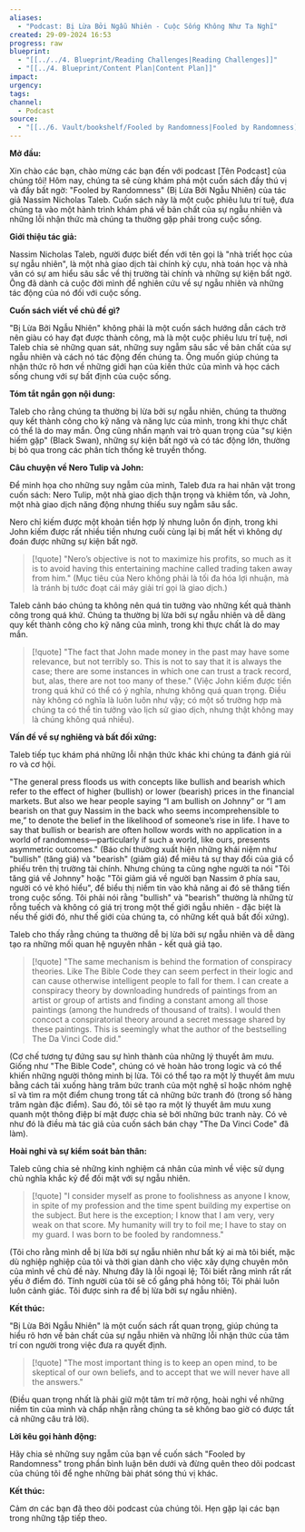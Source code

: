 ```yaml
---
aliases:
  - "Podcast: Bị Lừa Bởi Ngẫu Nhiên - Cuộc Sống Không Như Ta Nghĩ"
created: 29-09-2024 16:53
progress: raw
blueprint:
  - "[[../../4. Blueprint/Reading Challenges|Reading Challenges]]"
  - "[[../4. Blueprint/Content Plan|Content Plan]]"
impact: 
urgency: 
tags: 
channel:
  - Podcast
source:
  - "[[../6. Vault/bookshelf/Fooled by Randomness|Fooled by Randomness]]"
---
```

**Mở đầu:**

 Xin chào các bạn, chào mừng các bạn đến với podcast [Tên Podcast] của chúng tôi! Hôm nay, chúng ta sẽ cùng khám phá một cuốn sách đầy thú vị và đầy bất ngờ: "Fooled by Randomness" (Bị Lừa Bởi Ngẫu Nhiên) của tác giả Nassim Nicholas Taleb.  Cuốn sách này là một cuộc phiêu lưu trí tuệ,  đưa  chúng  ta   vào  một  hành  trình   khám   phá  về  bản   chất  của  sự  ngẫu  nhiên   và  những   lỗi  nhận   thức   mà  chúng  ta   thường  gặp   phải   trong  cuộc  sống. 

**Giới thiệu tác giả:**

Nassim Nicholas Taleb,  người   được   biết   đến   với  tên   gọi  là  "nhà   triết   học   của  sự  ngẫu  nhiên",   là   một  nhà   giao   dịch   tài   chính   kỳ   cựu,   nhà   toán   học  và  nhà   văn   có  sự  am   hiểu   sâu   sắc   về  thị  trường   tài   chính   và  những  sự  kiện  bất   ngờ.   Ông   đã   dành  cả  cuộc  đời   mình  để  nghiên  cứu  về  sự  ngẫu  nhiên  và  những  tác  động   của  nó  đối  với   cuộc  sống.   

**Cuốn sách  viết về chủ đề  gì?**

"Bị Lừa Bởi Ngẫu Nhiên"   không  phải   là  một  cuốn  sách  hướng  dẫn  cách  trở  nên  giàu  có   hay  đạt  được   thành  công,   mà  là  một  cuộc  phiêu  lưu  trí  tuệ,  nơi  Taleb   chia  sẻ  những  quan   sát,  những  suy   ngẫm   sâu   sắc  về  bản  chất   của  sự  ngẫu   nhiên  và  cách   nó   tác   động   đến   chúng   ta.  Ông  muốn  giúp  chúng  ta   nhận   thức   rõ   hơn   về  những  giới   hạn   của   kiến   thức   của  mình   và  học  cách   sống   chung   với  sự   bất  định   của  cuộc  sống.

**Tóm  tắt  ngắn  gọn  nội   dung:**

 Taleb   cho   rằng   chúng   ta   thường  bị  lừa  bởi   sự   ngẫu  nhiên,   chúng  ta   thường   quy   kết  thành  công   cho  kỹ   năng   và   năng   lực   của   mình,   trong  khi  thực  chất   có  thể  là  do  may  mắn.   Ông  cũng   nhấn   mạnh  vai  trò   quan  trọng  của  "sự   kiện  hiếm  gặp"   (Black  Swan),  những  sự  kiện  bất  ngờ   và  có   tác  động  lớn,  thường  bị   bỏ  qua  trong   các  phân  tích   thống  kê   truyền   thống.   

**Câu  chuyện  về  Nero  Tulip  và  John:**

 Để   minh  họa   cho   những   suy   ngẫm   của   mình,   Taleb   đưa   ra  hai   nhân   vật  trong  cuốn  sách:  Nero  Tulip,  một   nhà   giao   dịch   thận   trọng   và  khiêm  tốn,   và  John,  một   nhà   giao   dịch   năng   động   nhưng   thiếu   suy   ngẫm   sâu   sắc.  

 Nero  chỉ   kiếm   được   một   khoản  tiền   hợp   lý   nhưng   luôn   ổn   định,   trong  khi  John  kiếm  được  rất   nhiều   tiền   nhưng  cuối   cùng  lại  bị   mất   hết   vì  không  dự  đoán   được  những   sự  kiện   bất   ngờ.  

> [!quote]
>  "Nero’s objective is not to maximize his profits, so much as it is to avoid having this entertaining machine called trading taken away from him." (Mục  tiêu  của  Nero  không  phải  là  tối  đa  hóa  lợi  nhuận,  mà  là  tránh  bị  tước  đoạt  cái  máy  giải  trí  gọi  là  giao  dịch.)

  Taleb  cảnh  báo  chúng   ta   không  nên  quá  tin  tưởng  vào   những   kết  quả   thành  công   trong  quá  khứ.  Chúng  ta  thường   bị  lừa   bởi  sự   ngẫu  nhiên   và   dễ   dàng   quy   kết  thành  công   cho  kỹ   năng   của   mình,  trong  khi  thực  chất   là  do  may  mắn.  

> [!quote]
>  "The fact that John made money in the past may have some relevance, but not terribly so. This is not to say that it is always the case; there are some instances in which one can trust a track record, but, alas, there are not too many of these."  (Việc  John  kiếm  được  tiền  trong  quá  khứ  có  thể  có  ý   nghĩa,  nhưng  không  quá  quan  trọng.   Điều   này  không   có  nghĩa   là  luôn  luôn  như   vậy;  có  một  số  trường  hợp  mà  chúng  ta  có   thể   tin   tưởng  vào  lịch  sử  giao  dịch,  nhưng  thật   không  may   là   chúng  không  quá  nhiều).

**Vấn đề   về   sự   nghiêng   và   bất   đối   xứng:**

 Taleb   tiếp   tục   khám  phá  những  lỗi  nhận  thức  khác   khi  chúng  ta   đánh  giá  rủi  ro   và   cơ   hội.  

 "The general press floods us with concepts like bullish and bearish which refer to the effect of higher (bullish) or lower (bearish) prices in the financial markets. But also we hear people saying “I am bullish on Johnny” or “I am bearish on that guy Nassim in the back who seems incomprehensible to me,” to denote the belief in the likelihood of someone’s rise in life.  I have to say that bullish or bearish are often hollow words with no application in a world of randomness—particularly if such a world, like ours, presents asymmetric outcomes." (Báo   chí   thường  xuất   hiện   những   khái   niệm   như   "bullish"  (tăng   giá)  và  "bearish"  (giảm   giá)  để  miêu  tả   sự   thay  đổi   của   giá   cổ  phiếu   trên  thị  trường   tài   chính.  Nhưng  chúng   ta  cũng  nghe   người   ta  nói  "Tôi  tăng   giá  về  Johnny"  hoặc   "Tôi  giảm   giá   về  người  bạn   Nassim  ở  phía  sau,  người  có  vẻ   khó  hiểu",  để   biểu   thị  niềm  tin   vào  khả  năng  ai  đó  sẽ  thăng  tiến  trong  cuộc  sống.  Tôi  phải  nói  rằng   "bullish"  và   "bearish"   thường   là  những   từ  rỗng  tuếch  và  không   có   giá   trị  trong  một   thế   giới  ngẫu   nhiên  -   đặc  biệt   là  nếu   thế   giới  đó,  như   thế   giới   của  chúng   ta,   có   những  kết   quả   bất  đối   xứng).

 Taleb  cho  thấy  rằng  chúng  ta  thường  dễ  bị  lừa  bởi  sự  ngẫu  nhiên  và   dễ  dàng  tạo  ra  những  mối  quan  hệ  nguyên  nhân - kết  quả   giả   tạo.  

> [!quote]
> "The same mechanism is behind the formation of conspiracy theories. Like The Bible Code they can seem perfect in their logic and can cause otherwise intelligent people to fall for them. I can create a conspiracy theory by downloading hundreds of paintings from an artist or group of artists and finding a constant among all those paintings (among the hundreds of thousand of traits). I would then concoct a conspiratorial theory around a secret message shared by these paintings. This is seemingly what the author of the bestselling The Da Vinci Code did." 

(Cơ  chế  tương  tự  đứng  sau   sự  hình  thành   của   những   lý   thuyết   âm   mưu.  Giống   như  "The Bible Code",  chúng  có  vẻ  hoàn  hảo  trong  logic  và  có  thể  khiến  những   người  thông   minh   bị  lừa.  Tôi  có   thể  tạo  ra   một   lý  thuyết   âm   mưu  bằng  cách  tải  xuống   hàng   trăm  bức   tranh  của   một   nghệ   sĩ   hoặc  nhóm  nghệ  sĩ   và  tìm  ra  một  điểm  chung   trong  tất  cả   những  bức  tranh  đó (trong  số   hàng   trăm   ngàn  đặc   điểm).  Sau   đó,   tôi  sẽ  tạo  ra  một   lý  thuyết   âm   mưu   xung  quanh   một   thông  điệp   bí   mật   được   chia  sẻ   bởi   những  bức  tranh   này.  Có  vẻ   như  đó  là  điều  mà   tác   giả   của  cuốn  sách   bán  chạy  "The Da Vinci Code"  đã  làm).

**Hoài   nghi   và   sự   kiểm   soát   bản   thân:**

  Taleb  cũng   chia   sẻ  những  kinh  nghiệm  cá  nhân  của   mình   về  việc  sử  dụng  chủ  nghĩa  khắc  kỷ   để  đối  mặt   với  sự  ngẫu  nhiên.  

> [!quote]
>  "I consider myself as prone to foolishness as anyone I know, in spite of my profession and the time spent building my expertise on the subject.  But here is the exception; I know that I am very, very weak on that score. My humanity will try to foil me; I have to stay on my guard. I was born to be fooled by randomness." 

 (Tôi  cho  rằng  mình   dễ  bị  lừa   bởi  sự  ngẫu  nhiên   như  bất  kỳ  ai  mà   tôi  biết,   mặc   dù   nghiệp  nghiệp  của   tôi   và   thời   gian   dành   cho   việc   xây   dựng   chuyên   môn   của  mình   về   chủ   đề   này.  Nhưng  đây   là  lỗi  ngoại   lệ;  Tôi   biết   rằng   mình   rất   rất   yếu  ở   điểm   đó.   Tính  người   của  tôi  sẽ   cố   gắng   phá   hỏng  tôi;  Tôi   phải  luôn  luôn  cảnh  giác.  Tôi   được  sinh  ra  để  bị  lừa  bởi   sự   ngẫu  nhiên).

**Kết  thúc:**

 "Bị Lừa Bởi Ngẫu Nhiên"  là   một  cuốn  sách  rất   quan  trọng,  giúp  chúng  ta  hiểu  rõ   hơn   về   bản   chất  của  sự  ngẫu  nhiên   và  những  lỗi  nhận  thức   của  tâm   trí   con  người   trong   việc  đưa  ra  quyết   định.  

> [!quote]
> "The most important thing is to keep an open mind, to be skeptical of our own beliefs, and to accept that we will never have all the answers." 
> 

(Điều   quan   trọng   nhất   là   phải   giữ  một   tâm  trí  mở   rộng,  hoài   nghi   về  những   niềm   tin  của   mình   và   chấp   nhận  rằng  chúng  ta   sẽ  không   bao   giờ  có  được   tất  cả   những   câu   trả   lời).

**Lời  kêu  gọi   hành  động:**

 Hãy  chia  sẻ   những  suy  ngẫm  của   bạn   về   cuốn  sách  "Fooled by Randomness"  trong   phần   bình   luận   bên   dưới   và   đừng   quên   theo   dõi   podcast   của  chúng  tôi   để   nghe   những   bài  phát   sóng   thú   vị   khác. 

**Kết   thúc:**

 Cảm  ơn  các  bạn  đã  theo  dõi  podcast  của  chúng  tôi.  Hẹn  gặp   lại   các  bạn  trong   những  tập  tiếp  theo. 


